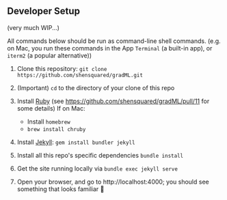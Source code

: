 ## Developer Setup
(very much WIP...)

All commands below should be run as command-line shell commands. (e.g. on Mac, you run these commands in the App `Terminal` (a built-in app), or `iterm2` (a popular alternative))

1. Clone this repository: `git clone https://github.com/shensquared/gradML.git`
2. (Important) `cd` to the directory of your clone of this repo
3. Install [Ruby](https://www.ruby-lang.org/en/) (see https://github.com/shensquared/gradML/pull/11 for some details)
    If on Mac:
    - Install `homebrew`
    - `brew install chruby`

4. Install [Jekyll](https://jekyllrb.com): `gem install bundler jekyll`
5. Install all this repo's specific dependencies `bundle install` 
6. Get the site running locally via `bundle exec jekyll serve`
7. Open your browser, and go to http://localhost:4000; you should see something that looks familiar 🥳